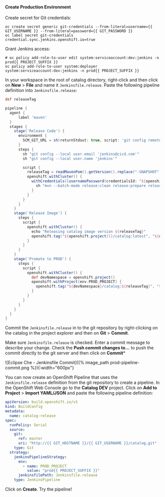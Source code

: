 #### Create Production Environment


Create secret for Git credentials:

~~~shell
oc create secret generic git-credentials --from-literal=username={{ GIT_USERNAME }} --from-literal=password={{ GIT_PASSWORD }}
oc label secret git-credentials credential.sync.jenkins.openshift.io=true
~~~


Grant Jenkins access:

~~~shell
# oc policy add-role-to-user edit system:serviceaccount:dev:jenkins -n prod{{ PROJECT_SUFFIX }}
oc policy add-role-to-user system:deployer system:serviceaccount:dev:jenkins -n prod{{ PROJECT_SUFFIX }}
~~~

In your workspace in the root of catalog directory, right-click and then click on 
**New** > **File** and name it `Jenkinsfile.release`. Paste the following pipeline definition 
into `Jenkinsfile.release`:

~~~groovy
def releaseTag

pipeline {
  agent {
      label 'maven'
  }
  stages {
    stage('Release Code') {
      environment {
        SCM_GIT_URL = sh(returnStdout: true, script: 'git config remote.origin.url').trim()
      }
      steps {
        sh "git config --local user.email 'jenkins@cicd.com'"
        sh "git config --local user.name 'jenkins'"

        script {
          releaseTag = readMavenPom().getVersion().replace("-SNAPSHOT", "")
          openshift.withCluster() {
            withCredentials([usernamePassword(credentialsId: "${openshift.project()}-git-credentials", usernameVariable: "GIT_USERNAME", passwordVariable: "GIT_PASSWORD")]) {
              sh "mvn --batch-mode release:clean release:prepare release:perform -s .settings.xml"
            }
          }
        }
      }
    }
    stage('Release Image') {
      steps {
        script {
          openshift.withCluster() {
            echo "Releasing catalog image version ${releaseTag}"
            openshift.tag("${openshift.project()}/catalog:latest", "${openshift.project()}/catalog:${releaseTag}")
          }
        }
      }
    }    
    stage('Promote to PROD') {
      steps {
        script {
          openshift.withCluster() {
            def devNamespace = openshift.project()
            openshift.withProject(env.PROD_PROJECT) {
              openshift.tag("${devNamespace}/catalog:${releaseTag}", "${openshift.project()}/catalog:prod")
            }
          }
        }
      }
    }    
  }
}
~~~

Commit the `Jenkinsfile.release` in to the git repository by right-clicking on the catalog in the project 
explorer and then on **Git** > **Commit**.

Make sure `Jenkinsfile.release` is checked. Enter a commit message to describe your change. Check the 
**Push commit changes to...** to push the commit directly to the git server and then click on **Commit***

![Eclipse Che - Jenkinsfile Commit]({% image_path prod-pipeline-commit.png %}){:width="600px"}

You can now create an OpenShift Pipeline that uses the `Jenkinsfile.release` definition from the git repository 
to create a pipeline. In the OpenShift Web Console go to the **Catalog DEV** project. Click on 
**Add to Project** > **Import YAML/JSON** and paste the following pipeline definition:

~~~yaml
apiVersion: build.openshift.io/v1
kind: BuildConfig
metadata:
  name: catalog-release
spec:
  runPolicy: Serial
  source:
    git:
      ref: master
      uri: "http://{{ GIT_HOSTNAME }}/{{ GIT_USERNAME }}/catalog.git"
    type: Git
  strategy:
    jenkinsPipelineStrategy:
      env:
        - name: PROD_PROJECT
          value: "prod{{ PROJECT_SUFFIX }}"
      jenkinsfilePath: Jenkinsfile.release
    type: JenkinsPipeline
~~~

Click on **Create**. Try the pipeline!